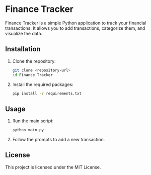 # Finance Tracker

Finance Tracker is a simple Python application to track your financial transactions. It allows you to add transactions, categorize them, and visualize the data.



## Installation

1. Clone the repository:
    ```sh
    git clone <repository-url>
    cd Finance Tracker
    ```

2. Install the required packages:
    ```sh
    pip install -r requirements.txt
    ```

## Usage

1. Run the main script:
    ```sh
    python main.py
    ```

2. Follow the prompts to add a new transaction.

## License

This project is licensed under the MIT License.